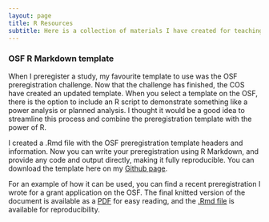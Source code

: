```yaml
---
layout: page
title: R Resources
subtitle: Here is a collection of materials I have created for teaching or using R. 
---
```


### OSF R Markdown template 

When I preregister a study, my favourite template to use was the OSF preregistration challenge. Now that the challenge has finished, the COS have created an updated template. When you select a template on the OSF, there is the option to include an R script to demonstrate something like a power analysis or planned analysis. I thought it would be a good idea to streamline this process and combine the preregistration template with the power of R. 

I created a .Rmd file with the OSF preregistration template headers and information. Now you can write your preregistration using R Markdown, and provide any code and output directly, making it fully reproducible. You can download the template here on my [Github page](https://github.com/BartlettJE/BartlettJE.github.io/blob/master/RMarkdown-scripts/OSF%20preregistration%20template.Rmd). 

For an example of how it can be used, you can find a recent preregistration I wrote for a grant application on the OSF. The final knitted version of the document is available as a [PDF](https://osf.io/x5pc3/) for easy reading, and the [.Rmd file](https://osf.io/a3gur/) is available for reproducibility.  
